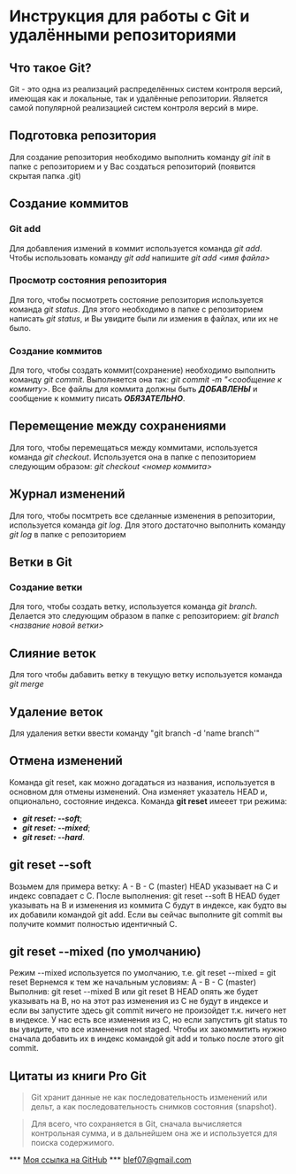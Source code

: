 # Инструкция для работы с Git и удалёнными репозиториями

## Что такое Git?
Git - это одна из реализаций распределённых систем контроля версий, имеющая как и локальные, так и удалённые репозитории. Является самой популярной реализацией систем контроля версий в мире.
## Подготовка репозитория
Для создание репозитория необходимо выполнить команду *git init*  в папке с репозиторием и у Вас создаться репозиторий (появится скрытая папка .git)

## Создание коммитов

### Git add
Для добавления измений в коммит используется команда *git add*. Чтобы использовать команду *git add* напишите *git add <имя файла>*

### Просмотр состояния репозитория
Для того, чтобы посмотреть состояние репозитория используется команда *git status*. Для этого необходимо в папке с репозиторием написать *git status*, и Вы увидите были ли измения в файлах, или их не было.

### Создание коммитов
Для того, чтобы создать коммит(сохранение) необходимо выполнить команду *git commit*. Выполняется она так: *git commit -m "<сообщение к коммиту>*. Все файлы для коммита должны быть ***ДОБАВЛЕНЫ*** и сообщение к коммиту писать ***ОБЯЗАТЕЛЬНО***.

## Перемещение между сохранениями
Для того, чтобы перемещаться между коммитами, используется команда *git checkout*. Используется она в папке с пепозиторием следующим образом: *git checkout <номер коммита>*

## Журнал изменений
Для того, чтобы посмтреть все сделанные изменения в репозитории, используется команда *git log*. Для этого достаточно выполнить команду *git log* в папке с репозиторием

## Ветки в Git

### Создание ветки

Для того, чтобы создать ветку, используется команда *git branch*. Делается это следующим образом в папке с репозиторием: *git branch <название новой ветки>*

## Слияние веток

Для того чтобы дабавить ветку в текущую ветку используется команда *git merge <name branch>*

## Удаление веток
Для удаления ветки ввести команду "git branch -d 'name branch'"

## Отмена изменений
Команда git reset, как можно догадаться из названия, используется в основном для отмены изменений. Она изменяет указатель HEAD и, опционально, состояние индекса.
Команда **git reset** имееет три режима:
* ***git reset: --soft***;
* ***git reset: --mixed***;
* ***git reset: --hard***.

## **git reset --soft**
Возьмем для примера ветку:
A - B - C (master)
HEAD указывает на C и индекс совпадает с C.
После выполнения: git reset --soft B
HEAD будет указывать на B и изменения из коммита C будут в индексе, как будто вы их добавили командой git add. Если вы сейчас выполните git commit вы получите коммит полностью идентичный C.
## **git reset --mixed (по умолчанию)**
Режим --mixed используется по умолчанию, т.е. git reset --mixed = git reset
Вернемся к тем же начальным условиям:
A - B - C (master)
Выполнив: git reset --mixed B или git reset B
HEAD опять же будет указывать на B, но на этот раз изменения из С не будут в индексе и если вы запустите здесь git commit ничего не произойдет т.к. ничего нет в индексе. У нас есть все изменения из С, но если запустить git status то вы увидите, что все изменения not staged. Чтобы их закоммитить нужно сначала добавить их в индекс командой git add и только после этого git commit.

## Цитаты из книги **Pro Git**
>Git хранит данные не как последовательность изменений или дельт, 
>а как последовательность снимков состояния (snapshot).

>Для всего, что сохраняется в Git, 
>сначала вычисляется контрольная сумма, 
>и в дальнейшем она же и используется для поиска содержимого.

*** [Моя ссылка на GitHub](https://github.com/Lenur/ 'Мой GitHub') ***
<blef07@gmail.com>

